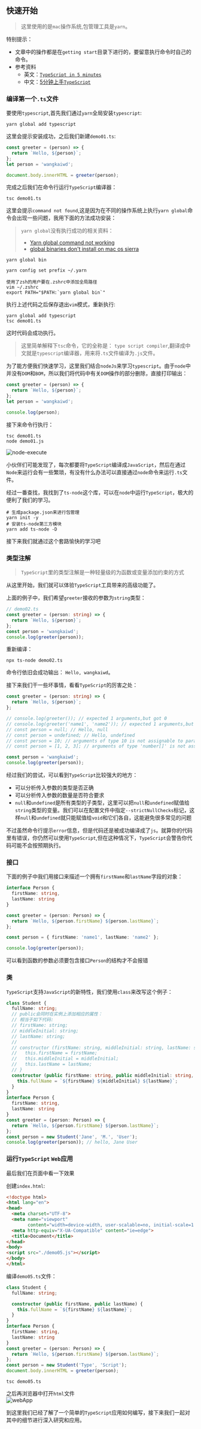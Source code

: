 ## 快速开始
> 这里使用的是`mac`操作系统,包管理工具是`yarn`。

特别提示： 
* 文章中的操作都是在`getting start`目录下进行的，要留意执行命令时自己的命令。  
* 参考资料  
  * 英文：[`TypeScript in 5 minutes`](https://www.typescriptlang.org/docs/handbook/typescript-in-5-minutes.html)  
  * 中文：[5分钟上手`TypeScript`](https://www.tslang.cn/docs/handbook/typescript-in-5-minutes.html)

### 编译第一个`.ts`文件
要使用`typescript`,首先我们通过`yarn`全局安装`typescript`:  
```text
yarn global add typescript
```
这里会提示安装成功，之后我们新建`demo01.ts`:  
```typescript
const greeter = (person) => {
  return `Hello, ${person}`;
};
let person = 'wangkaiwd';

document.body.innerHTML = greeter(person);
```

完成之后我们在命令行运行`TypeScript`编译器： 
```text
tsc demo01.ts
```
这里会提示`command not found`,这是因为在不同的操作系统上执行`yarn global`命令会出现一些问题，我用下面的方法成功安装：  
> `yarn global`没有执行成功的相关资料：  
> * [Yarn global command not working](https://stackoverflow.com/questions/40317578/yarn-global-command-not-working)
> * [global binaries don't install on mac os sierra](https://github.com/yarnpkg/yarn/issues/1321)

```text
yarn global bin

yarn config set prefix ~/.yarn

使用了zsh的用户要在.zshrc中添加全局路径
vim ~/.zshrc
export PATH="$PATH:`yarn global bin`"
```

执行上述代码之后保存退出`vim`模式，重新执行:  
```text
yarn global add typescript
tsc demo01.ts
```
这时代码会成功执行。

> 这里简单解释下`tsc`命令，它的全称是： `type script compiler`,翻译成中文就是`typescript`编译器，用来将`.ts`文件编译为`.js`文件。

为了能方便我们快速学习，这里我们结合`nodeJs`来学习`typescript`。由于`node`中并没有`DOM`和`BOM`，所以我们将代码中有关`DOM`操作的部分删除，直接打印输出： 
```typescript
const greeter = (person) => {
  return `Hello, ${person}`;
};
let person = 'wangkaiwd';

console.log(person);
``` 
接下来命令行执行：  
```npm
tsc demo01.ts
node demo01.js
```
![node-execute](./screenshots/node-execute.png)

小伙伴们可能发现了，每次都要将`TypeScript`编译成`JavaScript`，然后在通过`Node`来运行会有一些繁琐，有没有什么办法可以直接通过`node`命令来运行`.ts`文件。  

经过一番查找，我找到了`ts-node`这个库，可以在`node`中运行`TypeScript`，极大的便利了我们的学习。
```npm
# 生成package.json来进行包管理
yarn init -y
# 安装ts-node第三方模块
yarn add ts-node -D
```

接下来我们就通过这个套路愉快的学习吧

### 类型注解
> `TypeScript`里的类型注解是一种轻量级的为函数或变量添加约束的方式

从这里开始，我们就可以体验`TypeScript`工具带来的高级功能了。

上面的例子中，我们希望`greeter`接收的参数为`string`类型：  
```typescript
// demo02.ts
const greeter = (person: string) => {
  return `Hello, ${person}`;
};
const person = 'wangkaiwd';
console.log(greeter(person));
```
重新编译：  
```npm
npx ts-node demo02.ts
```
命令行依旧会成功输出： `Hello, wangkaiwd`。

接下来我们干一些坏事情，看看`TypeScript`的厉害之处： 
```typescript
const greeter = (person: string) => {
  return `Hello, ${person}`;
};

// console.log(greeter()); // expected 1 arguments,but got 0
// console.log(greeter('name1', 'name2')); // expected 1 arguments,but got 2
// const person = null; // Hello, null
// const person = undefined; // Hello, undefined
// const person = 10; // arguments of type 10 is not assignable to parameter of type 'string'
// const person = [1, 2, 3]; // arguments of type 'number[]' is not assignable to parameter of type 'string'

const person = 'wangkaiwd';
console.log(greeter(person));
``` 

经过我们的尝试，可以看到`TypeScript`比较强大的地方：  
* 可以分析传入参数的类型是否正确
* 可以分析传入参数的数量是否符合要求
* `null`和`undefined`是所有类型的子类型，这里可以把`null`和`undefined`赋值给`string`类型的变量。我们可以在配置文件中指定`--strictNullChecks`标记，这样`null`和`undefined`就只能赋值给`void`和它们各自，这能避免很多常见的问题

不过虽然命令行提示`error`信息，但是代码还是被成功编译成了`js`。就算你的代码里有错误，你仍然可以使用`TypeScript`,但在这种情况下，`TypeScript`会警告你代码可能不会按预期执行。

### 接口
下面的例子中我们用接口来描述一个拥有`firstName`和`lastName`字段的对象： 
```typescript
interface Person {
  firstName: string,
  lastName: string
}

const greeter = (person: Person) => {
  return `Hello, ${person.firstName} ${person.lastName}`;
};

const person = { firstName: 'name1', lastName: 'name2' };

console.log(greeter(person));
```
可以看到函数的参数必须要包含接口`Person`的结构才不会报错

### 类
`TypeScript`支持`JavaScript`的新特性，我们使用`class`来改写这个例子：  
```typescript
class Student {
  fullName: string;
  // public会同时在实例上添加相应的属性：
  // 相当于如下代码:
  // firstName: string;
  // middleInitial: string;
  // lastName: string;
  //
  // constructor (firstName: string, middleInitial: string, lastName: string) {
  //   this.firstName = firstName;
  //   this.middleInitial = middleInitial;
  //   this.lastName = lastName;
  // }
  constructor (public firstName: string, public middleInitial: string, public lastName: string) {
    this.fullName = `${firstName} ${middleInitial} ${lastName}`;
  }
}
interface Person {
  firstName: string,
  lastName: string
}
const greeter = (person: Person) => {
  return `Hello, ${person.firstName} ${person.lastName}`;
};
const person = new Student('Jane', 'M.', 'User');
console.log(greeter(person)); // hello, Jane User
```

### 运行`TypeScript` `Web`应用
最后我们在页面中看一下效果

创建`index.html`: 
```html
<!doctype html>
<html lang="en">
<head>
  <meta charset="UTF-8">
  <meta name="viewport"
        content="width=device-width, user-scalable=no, initial-scale=1.0, maximum-scale=1.0, minimum-scale=1.0">
  <meta http-equiv="X-UA-Compatible" content="ie=edge">
  <title>Document</title>
</head>
<body>
<script src="./demo05.js"></script>
</body>
</html>
```
编译`demo05.ts`文件： 
```typescript
class Student {
  fullName: string;

  constructor (public firstName, public lastName) {
    this.fullName = `${firstName} ${lastName}`;
  }
}
interface Person {
  firstName: string,
  lastName: string
}
const greeter = (person: Person) => {
  return `Hello, ${person.firstName} ${person.lastName}`;
};
const person = new Student('Type', 'Script');
document.body.innerHTML = greeter(person);
```
```text
tsc demo05.ts
```
之后再浏览器中打开`html`文件  
![webApp](./screenshots/webApp.png)

到这里我们已经了解了一个简单的`TypeScript`应用如何编写，接下来我们一起对其中的细节进行深入研究和应用。
